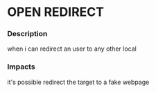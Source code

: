 # OPEN REDIRECT

### Description

when i can redirect an user to any other local

### Impacts

it's possible redirect the target to a fake webpage

